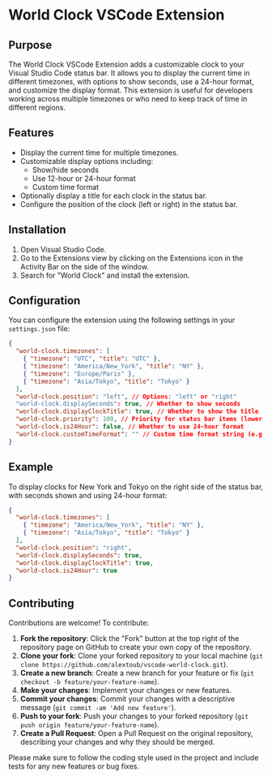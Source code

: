 # World Clock VSCode Extension

## Purpose

The World Clock VSCode Extension adds a customizable clock to your Visual Studio Code status bar. It allows you to display the current time in different timezones, with options to show seconds, use a 24-hour format, and customize the display format. This extension is useful for developers working across multiple timezones or who need to keep track of time in different regions.

## Features

- Display the current time for multiple timezones.
- Customizable display options including:
  - Show/hide seconds
  - Use 12-hour or 24-hour format
  - Custom time format
- Optionally display a title for each clock in the status bar.
- Configure the position of the clock (left or right) in the status bar.

## Installation

1. Open Visual Studio Code.
2. Go to the Extensions view by clicking on the Extensions icon in the Activity Bar on the side of the window.
3. Search for "World Clock" and install the extension.

## Configuration

You can configure the extension using the following settings in your `settings.json` file:

```json
{
  "world-clock.timezones": [
    { "timezone": "UTC", "title": "UTC" },
    { "timezone": "America/New_York", "title": "NY" },
    { "timezone": "Europe/Paris" },
    { "timezone": "Asia/Tokyo", "title": "Tokyo" }
  ],
  "world-clock.position": "left", // Options: "left" or "right"
  "world-clock.displaySeconds": true, // Whether to show seconds
  "world-clock.displayClockTitle": true, // Whether to show the title
  "world-clock.priority": 100, // Priority for status bar items (lower numbers are higher priority)
  "world-clock.is24Hour": false, // Whether to use 24-hour format
  "world-clock.customTimeFormat": "" // Custom time format string (e.g., "HH:mm:ss")
}
```

## Example

To display clocks for New York and Tokyo on the right side of the status bar, with seconds shown and using 24-hour format:

```json
{
  "world-clock.timezones": [
    { "timezone": "America/New_York", "title": "NY" },
    { "timezone": "Asia/Tokyo", "title": "Tokyo" }
  ],
  "world-clock.position": "right",
  "world-clock.displaySeconds": true,
  "world-clock.displayClockTitle": true,
  "world-clock.is24Hour": true
}
```

## Contributing

Contributions are welcome!
To contribute:

1. **Fork the repository**: Click the "Fork" button at the top right of the repository page on GitHub to create your own copy of the repository.
2. **Clone your fork**: Clone your forked repository to your local machine (`git clone https://github.com/alextoub/vscode-world-clock.git`).
3. **Create a new branch**: Create a new branch for your feature or fix (`git checkout -b feature/your-feature-name`).
4. **Make your changes**: Implement your changes or new features.
5. **Commit your changes**: Commit your changes with a descriptive message (`git commit -am 'Add new feature'`).
6. **Push to your fork**: Push your changes to your forked repository (`git push origin feature/your-feature-name`).
7. **Create a Pull Request**: Open a Pull Request on the original repository, describing your changes and why they should be merged.

Please make sure to follow the coding style used in the project and include tests for any new features or bug fixes.
